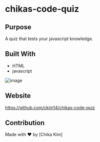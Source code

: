 # chikas-code-quiz

## Purpose
A quiz that tests your javascript knowledge.

## Built With
* HTML
* javascript

![image](https://user-images.githubusercontent.com/100256384/161411225-8c0f79c1-a80b-4c87-98c0-4e12719fc8a3.png)


## Website
https://github.com/ckim14/chikas-code-quiz

## Contribution
Made with ❤️ by [Chika Kim]
